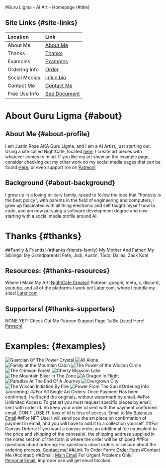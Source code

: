 #Guru Ligma - AI Art - Homepage {#title}
## Site Links {#site-links}
| Location      | Link                                                   |
| :------------ | :----------------------------------------------------- |
| About Me      | <a href="#about">About Me</a>                          |
| Thanks        | <a href="#thanks">Thanks</a>                           |
| Examples      | <a href="#examples">Examples</a>                       |
| Ordering Info | <a href="#ordering">Order</a>                          |
| Social Medias | <a href="https://linkin.bio/guru-ligma">linkin.bio</a> |
| Contact Me    | <a href="#contact">Contact Me</a>                      |
| Free Use Info | <a href="[https://rb.gy/4jips](https://drive.google.com/file/d/1wd-lERB3CCJTdWoeL6NnNKwNVqZQfj9O/view?usp=drive_link)">See Document</a>         |
# About Guru Ligma {#about}
## About Me {#about-profile}
I am Justin Rose AKA Guru Ligma, and I am a AI Artist, just starting out. Using a site called NightCafe, located <a href="https://creator.nightcafe.studio/">here</a>, I create art pieces with whatever comes to mind. If you like my art show on the example page, consider checking out my other work on my social media pages that can be found <a href="https://linkin.bio/guru-ligma">Here</a>, or even support me on <a href="https://www.patreon.com/user?u=97883667">Patreon!</a>
## Background {#about-background}
I grew up in a loving military family, raised to follow the idea that "honesty is the best policy", with parents in the field of engineering and computers, i grew up fascinated with all thing electronic and self taught myself how to code, and am now pursuing a software development degree and now starting with a social media profile around AI.
# Thanks {#thanks}
##Family & Friends! {#thanks-friends-family}
My Mother And Father! My Siblings! My Grandparents! Fefe, Judi, Austin, Todd, Dallas, Zack Koa! 
## Resources: {#thanks-resources}
Where I Make My Art! <a href="https://creator.nightcafe.studio/">NightCafe Creator!</a> Patreon, google, meta, x, discord, youtube, and all of the platforms I work on! Later.com, where I bundle my sites! <a href="https://app.later.com/">Later.com</a>
## Supporters! {#thanks-supporters}
NONE YET! Check Out My Patreon Support Page To Be Listed Here! <a href="https://www.patreon.com/user?u=97883667">Patreon!</a>
# Examples: {#examples}
![Guardian Of The Power Crystal](https://images.nightcafe.studio/jobs/hGpj6yeUabXAXpidR4VT/hGpj6yeUabXAXpidR4VT--1--jfqjr.jpg?tr=w-1600,c-at_max)
![All Alone](https://images.nightcafe.studio/jobs/DMvgbe0bcXWgWTZYNTju/DMvgbe0bcXWgWTZYNTju--1--o1uwe.jpg?tr=w-1600,c-at_max)
![Family at the Mountain Cabin](https://images.nightcafe.studio/jobs/3tt6AjdZrArDY8eDFlpV/3tt6AjdZrArDY8eDFlpV--1--vy45k.jpg?tr=w-1600,c-at_max)
![The Power of the Wiccan Circle](https://images.nightcafe.studio/jobs/udNiMXJJK3uUBI9MoQjf/udNiMXJJK3uUBI9MoQjf--1--bl1dm.jpg?tr=w-1600,c-at_max)
![The Crimson Forest](https://images.nightcafe.studio/jobs/QZIqiv5QJE8N3GZSKRGm/QZIqiv5QJE8N3GZSKRGm--1--g2uyk.jpg?tr=w-1600,c-at_max)
![Cherry Blossom Lake](https://images.nightcafe.studio/jobs/7bnYS7rZ0Hm6Bs0Jz7bJ/7bnYS7rZ0Hm6Bs0Jz7bJ--1--k7b21.jpg?tr=w-1600,c-at_max)
![The Mountain Biker In The Zone](https://images.nightcafe.studio/jobs/jI0XM2KKVU3InSODWWd5/jI0XM2KKVU3InSODWWd5--1--emyja.jpg?tr=w-1600,c-at_max)
![A Dragon In Flight](https://images.nightcafe.studio/jobs/SNkukypTIeixh7InIg1c/SNkukypTIeixh7InIg1c--1--kirtb.jpg?tr=w-1600,c-at_max)
![Paradise At The End Of A Journey](https://images.nightcafe.studio/jobs/pGbSe5yHhkXIhzTZdyv8/pGbSe5yHhkXIhzTZdyv8--1--8s7cu.jpg?tr=w-1600,c-at_max)
![Overgrown City](https://images.nightcafe.studio/jobs/BIdZv6kp0qR0GdUdF49z/BIdZv6kp0qR0GdUdF49z--1--lsgj8.jpg?tr=w-1600,c-at_max)
![The Wiccan Initiation By Fire](https://images.nightcafe.studio/jobs/ySBOfUt0y4vQi7NFeYSp/ySBOfUt0y4vQi7NFeYSp--1--4updg.jpg?tr=w-1600,c-at_max)
![Power From The Sun](https://images.nightcafe.studio/jobs/sj3ofSC9K5FkzdiArpUs/sj3ofSC9K5FkzdiArpUs--1--ouztg.jpg?tr=w-1600,c-at_max)
#Ordering Info {#ordering}
##For All Single Art Orders:
Once Payment Has been confirmed, I will send the originals, without watermark by email.
##For Unlimited Access:
To get art you must request specific pieces by email, sent with order id. So keep your order id sent with the payment confirmed email. DON’T LOSE IT. loss of id is loss of access. Email to <a href="mailto:guru.ligma.2569@gmail.com">My Business Email</a>
##For NFT Use:
I will send you the art piece on confirmation of payment in email, and you will have to add it to a collection yourself.
##For Canvas Orders:
If you want a canvas order, an additional fee equivalent to the price and shipping of the canvas(s). the shipping address supplied in the notes section of the form is where the order will be shipped
##For questions about ordering:
For questions about orders or unsure about the ordering process, <a href="#contact">Contact me!</a>
##Link To Order Form:
<a href="https://forms.gle/JTQKuBbX4Z1cYMxY9">Order Form</a>
#Contact Me {#contact}
##Email:
<a href="mailto:guru.ligma.2569@gmail.com">Main Email</a>
For Urgent Problems Only!</br><a href="mailto:rosejustin601@gmail.com">Personal Email.</a> Improper use will get email blocked.

